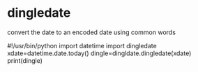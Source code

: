 # dingledate
convert the date to an encoded date using common words



#!/usr/bin/python
import datetime
import dingledate
xdate=datetime.date.today()
dingle=dingldate.dingledate(xdate)
print(dingle)
